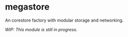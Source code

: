 # megastore
An corestore factory with modular storage and networking.

*WIP: This module is still in progress.*
